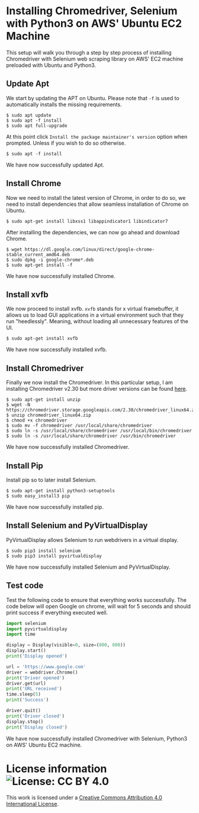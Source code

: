 # Installing Chromedriver, Selenium with Python3 on AWS' Ubuntu EC2 Machine

This setup will walk you through a step by step process of installing Chromedriver with Selenium web scraping library on AWS' EC2 machine preloaded with Ubuntu and Python3.

## Update Apt
We start by updating the APT on Ubuntu. Please note that ```-f``` is used to automatically installs the missing requirements.
```
$ sudo apt update
$ sudo apt -f install
$ sudo apt full-upgrade
```
At this point click ```Install the package maintainer's version``` option when prompted. Unless if you wish to do so otherwise.
```
$ sudo apt -f install
```
We have now successfully updated Apt.

## Install Chrome
Now we need to install the latest version of Chrome, in order to do so, we need to install dependencies that allow seamless installation of Chrome on Ubuntu.
```
$ sudo apt-get install libxss1 libappindicator1 libindicator7
```
After installing the dependencies, we can now go ahead and download Chrome.
```
$ wget https://dl.google.com/linux/direct/google-chrome-stable_current_amd64.deb
$ sudo dpkg -i google-chrome*.deb
$ sudo apt-get install -f
```
We have now successfully installed Chrome.

## Install xvfb
We now proceed to install xvfb. ```xvfb``` stands for x virtual framebuffer, it allows us to load GUI applications in a virtual environment such that they run "heedlessly". Meaning, without loading all unnecessary features of the UI.
```
$ sudo apt-get install xvfb
```
We have now successfully installed xvfb.

## Install Chromedriver
Finally we now install the Chromedriver. In this particular setup, I am installing Chromedriver v2.30 but more driver versions can be found [here](https://chromedriver.storage.googleapis.com/index.html).
```
$ sudo apt-get install unzip
$ wget -N https://chromedriver.storage.googleapis.com/2.30/chromedriver_linux64.zip
$ unzip chromedriver_linux64.zip
$ chmod +x chromedriver
$ sudo mv -f chromedriver /usr/local/share/chromedriver
$ sudo ln -s /usr/local/share/chromedriver /usr/local/bin/chromedriver
$ sudo ln -s /usr/local/share/chromedriver /usr/bin/chromedriver
```
We have now successfully installed Chromedriver.

## Install Pip
Install pip so to later install Selenium.
```
$ sudo apt-get install python3-setuptools
$ sudo easy_install3 pip
```
We have now successfully installed pip.

## Install Selenium and PyVirtualDisplay
PyVirtualDisplay allows Selenium to run webdrivers in a virtual display.
```
$ sudo pip3 install selenium
$ sudo pip3 install pyvirtualdisplay
```
We have now successfully installed Selenium and PyVirtualDisplay.

## Test code
Test the following code to ensure that everything works successfully. The code below will open Google on chrome, will wait for 5 seconds and should print success if everything executed well.
```Python
import selenium
import pyvirtualdisplay
import time

display = Display(visible=0, size=(800, 600))
display.start()
print('Display opened')

url = 'https://www.google.com'
driver = webdriver.Chrome()
print('Driver opened')
driver.get(url)
print('URL received')
time.sleep(5)
print('Success')

driver.quit()
print('Driver closed')
display.stop()
print('Display closed')
```

We have now successfully installed Chromedriver with Selenium, Python3 on AWS' Ubuntu EC2 machine.

# License information ![License: CC BY 4.0](https://img.shields.io/badge/License-CC%20BY%204.0-lightgrey.svg)

This work is licensed under a [Creative Commons Attribution 4.0 International License](https://creativecommons.org/licenses/by/4.0/).
